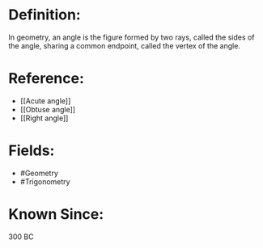 

# Definition:
In geometry, an angle is the figure formed by two rays, called the sides of the angle, sharing a common endpoint, called the vertex of the angle.

# Reference:
- [[Acute angle]]
- [[Obtuse angle]]
- [[Right angle]]

# Fields: 
- #Geometry
- #Trigonometry

# Known Since:
300 BC

